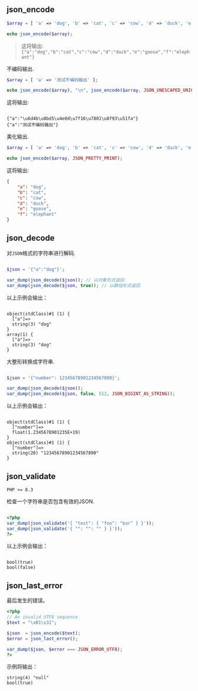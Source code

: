 ## json_encode


```php
$array = [ 'a' => 'dog', 'b' => 'cat', 'c' => 'cow', 'd' => 'duck', 'e' => 'goose', 'f' => 'elephant' ];

echo json_encode($array);

```

> 这将输出: `{"a":"dog","b":"cat","c":"cow","d":"duck","e":"goose","f":"elephant"}`


不编码输出.


```php
$array = [ 'a' => '测试不编码输出' ];

echo json_encode($array), "\n", json_encode($array, JSON_UNESCAPED_UNICODE);


```

这将输出:

```plain

{"a":"\u6d4b\u8bd5\u4e0d\u7f16\u7801\u8f93\u51fa"}
{"a":"测试不编码输出"}

```


美化输出.


```php
$array = [ 'a' => 'dog', 'b' => 'cat', 'c' => 'cow', 'd' => 'duck', 'e' => 'goose', 'f' => 'elephant' ];

echo json_encode($array, JSON_PRETTY_PRINT);

```

这将输出:

```json
{
    "a": "dog",
    "b": "cat",
    "c": "cow",
    "d": "duck",
    "e": "goose",
    "f": "elephant"
}
```


## json_decode

对`JSON`格式的字符串进行解码.

```php

$json = '{"a":"dog"}';

var_dump(json_decode($json)); // 以对象形式返回
var_dump(json_decode($json, true)); // 以数组形式返回

```

以上示例会输出：

```plain

object(stdClass)#1 (1) {
  ["a"]=>
  string(3) "dog"
}
array(1) {
  ["a"]=>
  string(3) "dog"
}

```


大整形转换成字符串.


```php

$json = '{"number": 12345678901234567890}';

var_dump(json_decode($json));
var_dump(json_decode($json, false, 512, JSON_BIGINT_AS_STRING));

```

以上示例会输出：

```plain

object(stdClass)#1 (1) {
  ["number"]=>
  float(1.2345678901235E+19)
}
object(stdClass)#1 (1) {
  ["number"]=>
  string(20) "12345678901234567890"
}

```


## json_validate

`PHP >= 8.3`

检查一个字符串是否包含有效的JSON.

```php 

<?php
var_dump(json_validate('{ "test": { "foo": "bar" } }'));
var_dump(json_validate('{ "": "": "" } }'));
?>

```

以上示例会输出：

```plain

bool(true)
bool(false)

```

## json_last_error

最后发生的错误。

```php
<?php
// An invalid UTF8 sequence
$text = "\xB1\x31";

$json  = json_encode($text);
$error = json_last_error();

var_dump($json, $error === JSON_ERROR_UTF8);
?>
```

示例将输出：

```plain
string(4) "null"
bool(true)
```
